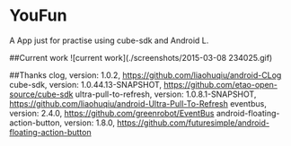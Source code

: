 # YouFun
A App just for practise using cube-sdk and Android L.

##Current work
  ![current work](./screenshots/2015-03-08 234025.gif)

##Thanks
clog, version: 1.0.2, https://github.com/liaohuqiu/android-CLog
cube-sdk, version: 1.0.44.13-SNAPSHOT, https://github.com/etao-open-source/cube-sdk
ultra-pull-to-refresh, version: 1.0.8.1-SNAPSHOT, https://github.com/liaohuqiu/android-Ultra-Pull-To-Refresh
eventbus, version: 2.4.0, https://github.com/greenrobot/EventBus
android-floating-action-button, version: 1.8.0, https://github.com/futuresimple/android-floating-action-button
